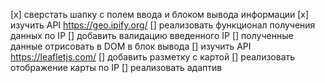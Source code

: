 [x] сверстать шапку с полем ввода и блоком вывода информации
[x] изучить API https://geo.ipify.org/
[] реализовать функционал получения данных по IP
[] добавить валидацию введенного IP
[] полученные данные отрисовать в DOM в блок вывода
[] изучить API https://leafletjs.com/
[] добавить разметку с картой
[] реализовать отображение карты по IP
[] реализовать адаптив